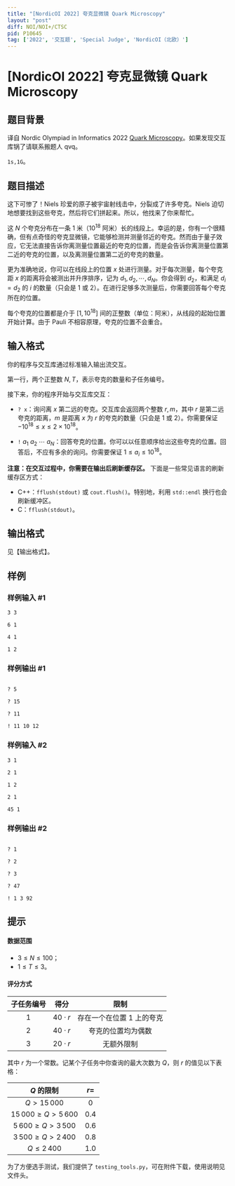 ```yaml
---
title: "[NordicOI 2022] 夸克显微镜 Quark Microscopy"
layout: "post"
diff: NOI/NOI+/CTSC
pid: P10645
tag: ['2022', '交互题', 'Special Judge', 'NordicOI（北欧）']
---
```

# [NordicOI 2022] 夸克显微镜 Quark Microscopy
## 题目背景

译自 Nordic Olympiad in Informatics 2022  [Quark Microscopy](https://noi22.kattis.com/contests/noi22/problems/quarkmicroscopy)。如果发现交互库锅了请联系搬题人 qvq。

$\texttt{1s,1G}$。

## 题目描述

这下可惨了！Niels 珍爱的原子被宇宙射线击中，分裂成了许多夸克。Niels 迫切地想要找到这些夸克，然后将它们拼起来。所以，他找来了你来帮忙。

这 $N$ 个夸克分布在一条 $1$ 米（$10^{18}$ 阿米）长的线段上。幸运的是，你有一个很精确，但有点奇怪的夸克显微镜，它能够检测并测量邻近的夸克。然而由于量子效应，它无法直接告诉你离测量位置最近的夸克的位置，而是会告诉你离测量位置第二近的夸克的位置，以及离测量位置第二近的夸克的数量。

更为准确地说，你可以在线段上的位置 $x$ 处进行测量。对于每次测量，每个夸克距 $x$ 的距离将会被测出并升序排序，记为 $d_1,d_2,\cdots,d_N$。你会得到 $d_2$，和满足 $d_i=d_2$ 的 $i$ 的数量（只会是 $1$ 或 $2$）。在进行足够多次测量后，你需要回答每个夸克所在的位置。

每个夸克的位置都是介于 $[1,10^{18}]$ 间的正整数（单位：阿米），从线段的起始位置开始计算。由于 Pauli 不相容原理，夸克的位置不会重合。
## 输入格式


你的程序与交互库通过标准输入输出流交互。

第一行，两个正整数 $N,T$，表示夸克的数量和子任务编号。

接下来，你的程序开始与交互库交互：

- `? x`：询问离 $x$ 第二远的夸克。交互库会返回两个整数 $r,m$，其中 $r$ 是第二远夸克的距离，$m$ 是距离 $x$ 为 $r$ 的夸克的数量（只会是 $1$ 或 $2$）。你需要保证 $-10^{18}\le x\le 2\times 10^{18}$。

- `!` $a_1$ $a_2$ $\cdots$ $a_N$：回答夸克的位置。你可以以任意顺序给出这些夸克的位置。回答后，不应有多余的询问。你需要保证 $1\le a_i\le 10^{18}$。

**注意：在交互过程中，你需要在输出后刷新缓存区。**
下面是一些常见语言的刷新缓存区方式：

- C++：`fflush(stdout)` 或 `cout.flush()`。特别地，利用 `std::endl` 换行也会刷新缓冲区。
- C：`fflush(stdout)`。

## 输出格式

见【输出格式】。
## 样例

### 样例输入 #1
```
3 3

6 1

4 1

1 2
```
### 样例输出 #1
```

? 5

? 15

? 11

! 11 10 12
```
### 样例输入 #2
```
3 1

2 1

1 2

2 1

45 1
```
### 样例输出 #2
```

? 1

? 2

? 3

? 47

! 1 3 92
```
## 提示

#### 数据范围

- $3\le N\le 100$；
- $1\le T\le 3$。


#### 评分方式

| 子任务编号 | 得分 | 限制 |
| :--: | :--: | :--: |
| $1$ | $40\cdot r$ |  存在一个在位置 $1$ 上的夸克 |
| $2$ | $40\cdot r$ | 夸克的位置均为偶数 |
| $3$ | $20\cdot r$ | 无额外限制 |

其中 $r$ 为一个常数。记某个子任务中你查询的最大次数为 $Q$，则 $r$ 的值见以下表格：

| $Q$ 的限制 | $r=$ |
| :--: | :--: |
| $Q\gt 15\, 000$ | $0$ |
| $15\, 000\ge Q\gt 5\, 600$ | $0.4$ |
| $5\, 600\ge Q\gt 3\, 500$ | $0.6$ |
| $3\, 500\ge Q\gt 2\, 400$ | $0.8$ |
| $Q\le 2\, 400$ | $1.0$ |

为了方便选手测试，我们提供了 `testing_tools.py`，可在附件下载，使用说明见文件头。

